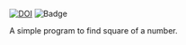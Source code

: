 [![DOI](https://zenodo.org/badge/531588763.svg)](https://zenodo.org/badge/latestdoi/531588763)  ![Badge](https://img.shields.io/github/workflow/status/Priya-Saroj/HW1_CSC510/square_of_a_number?style=plastic)
 
 A simple program to find square of a number.
